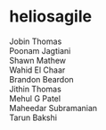 
# heliosagile<br />
Jobin Thomas<br />
Poonam Jagtiani<br />
Shawn Mathew<br />
Wahid El Chaar<br />
Brandon Beardon<br />
Jithin Thomas<br />
Mehul G Patel<br />
Maheedar Subramanian<br />
Tarun Bakshi<br />
